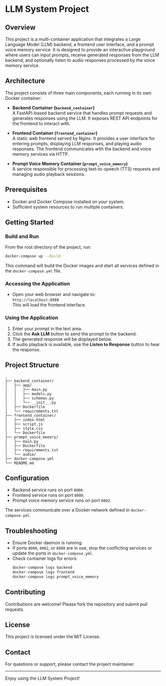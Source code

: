 # LLM System Project

## Overview

This project is a multi-container application that integrates a Large Language Model (LLM) backend, a frontend user interface, and a prompt voice memory service. It is designed to provide an interactive playground where users can input prompts, receive generated responses from the LLM backend, and optionally listen to audio responses processed by the voice memory service.

## Architecture

The project consists of three main components, each running in its own Docker container:

- **Backend Container (`backend_container`)**  
  A FastAPI-based backend service that handles prompt requests and generates responses using the LLM. It exposes REST API endpoints for the frontend to interact with.

- **Frontend Container (`frontend_container`)**  
  A static web frontend served by Nginx. It provides a user interface for entering prompts, displaying LLM responses, and playing audio responses. The frontend communicates with the backend and voice memory services via HTTP.

- **Prompt Voice Memory Container (`prompt_voice_memory`)**  
  A service responsible for processing text-to-speech (TTS) requests and managing audio playback sessions.

## Prerequisites

- Docker and Docker Compose installed on your system.
- Sufficient system resources to run multiple containers.

## Getting Started

### Build and Run

From the root directory of the project, run:

```bash
docker-compose up --build
```

This command will build the Docker images and start all services defined in the `docker-compose.yml` file.

### Accessing the Application

- Open your web browser and navigate to:  
  `http://localhost:8080`  
  This will load the frontend interface.

### Using the Application

1. Enter your prompt in the text area.
2. Click the **Ask LLM** button to send the prompt to the backend.
3. The generated response will be displayed below.
4. If audio playback is available, use the **Listen to Response** button to hear the response.

## Project Structure

```
.
├── backend_container/
│   ├── app/
│   │   ├── main.py
│   │   ├── models.py
│   │   ├── schemas.py
│   │   └── __init__.py
│   ├── Dockerfile
│   └── requirements.txt
├── frontend_container/
│   ├── index.html
│   ├── script.js
│   ├── style.css
│   └── Dockerfile
├── prompt_voice_memory/
│   ├── main.py
│   ├── Dockerfile
│   ├── requirements.txt
│   └── audio/
├── docker-compose.yml
└── README.md
```

## Configuration

- Backend service runs on port `8000`.
- Frontend service runs on port `8080`.
- Prompt voice memory service runs on port `8002`.

The services communicate over a Docker network defined in `docker-compose.yml`.

## Troubleshooting

- Ensure Docker daemon is running.
- If ports `8000`, `8002`, or `8080` are in use, stop the conflicting services or update the ports in `docker-compose.yml`.
- Check container logs for errors:
  ```bash
  docker-compose logs backend
  docker-compose logs frontend
  docker-compose logs prompt_voice_memory
  ```

## Contributing

Contributions are welcome! Please fork the repository and submit pull requests.

## License

This project is licensed under the MIT License.

## Contact

For questions or support, please contact the project maintainer.

---
Enjoy using the LLM System Project!
